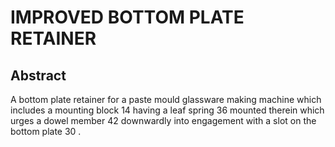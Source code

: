# IMPROVED BOTTOM PLATE RETAINER

## Abstract
A bottom plate retainer for a paste mould glassware making machine which includes a mounting block 14 having a leaf spring 36 mounted therein which urges a dowel member 42 downwardly into engagement with a slot on the bottom plate 30 .